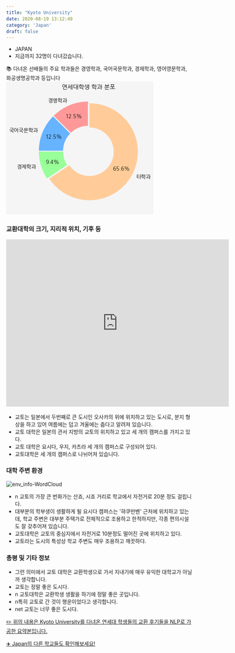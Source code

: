 ```yaml
---
title: "Kyoto University"
date: 2020-08-19 13:12:49
category: 'Japan'
draft: false
---
```



* JAPAN
* 지금까지 32명이 다녀갔습니다. 

📚 다녀온 선배들의 주요 학과들은 경영학과, 국어국문학과, 경제학과, 영어영문학과, 화공생명공학과 등입니다
![department-info](../plots/JP000013.png)
### 교환대학의 크기, 지리적 위치, 기후 등
<iframe
width="600"
height="450"
frameborder="0" style="border:0"
src="https://www.google.com/maps/embed/v1/place?key=AIzaSyC9e1AME-pVmWC4hBpFdu5S4dKzyepa3HQ&q=Kyoto+University&center=35.0262444,135.7808218&zoom=14" allowfullscreen>
</iframe>

* 교토는 일본에서 두번째로 큰 도시인 오사카의 위에 위치하고 있는 도시로, 분지 형상을 하고 있어 여름에는 덥고 겨울에는 춥다고 알려져 있습니다.
* 교토 대학은 일본의 관서 지방의 교토의 위치하고 있고 세 개의 캠퍼스를 가지고 있다.
* 교토 대학은 요시다, 우지, 카츠라 세 개의 캠퍼스로 구성되어 있다.
* 교토대학은 세 개의 캠퍼스로 나뉘어져 있습니다.


### 대학 주변 환경

![env_info-WordCloud](../univ_wordclouds_okt/env_info/JP000013_env_info_okt.png)

* n 교토의 가장 큰 번화가는 산죠, 시죠 거리로 학교에서 자전거로 20분 정도 걸립니다.
* 대부분의 학부생이 생활하게 될 요시다 캠퍼스는 '햐쿠만벤' 근처에 위치하고 있는데, 학교 주변은 대부분 주택가로 전체적으로 조용하고 한적하지만, 각종 편의시설도 잘 갖추어져 있습니다.
* 교토대학은 교토의 중심지에서 자전거로 10분정도 떨어진 곳에 위치하고 있다.
* 교토라는 도시의 특성상 학교 주변도 매우 조용하고 깨끗하다.


### 총평 및 기타 정보 
* 그런 의미에서 교토 대학은 교환학생으로 가서 지내기에 매우 유익한 대학교가 아닐까 생각합니다.
* 교토는 정말 좋은 도시다.
* n 교토대학은 교환학생 생활을 하기에 정말 좋은 곳입니다.
* n특히 교토로 간 것이 행운이었다고 생각합니다.
* net 교토는 너무 좋은 도시다.


[✏️ 위의 내용은 Kyoto University를 다녀온 연세대 학생들의 교환 후기들을 NLP로 가공한 요약본입니다.](http://oia.yonsei.ac.kr/partner/expReport.asp?ucode=JP000013&bgbn=A)

[✈️ Japan의 다른 학교들도 확인해보세요!](https://yonsei-exchange.netlify.app/?category=Japan)
